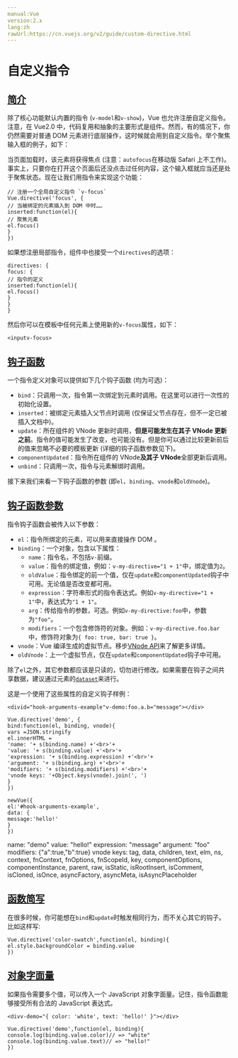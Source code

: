```yaml
---
manual:Vue
version:2.x
lang:zh
rawUrl:https://cn.vuejs.org/v2/guide/custom-directive.html
---
```



# 自定义指令

## [简介](%25088#简介 "简介")<a name="简介"></a>


除了核心功能默认内置的指令 (`v-model`和`v-show`)，Vue 也允许注册自定义指令。注意，在 Vue2.0 中，代码复用和抽象的主要形式是组件。然而，有的情况下，你仍然需要对普通 DOM 元素进行底层操作，这时候就会用到自定义指令。举个聚焦输入框的例子，如下：




当页面加载时，该元素将获得焦点 (注意：`autofocus`在移动版 Safari 上不工作)。事实上，只要你在打开这个页面后还没点击过任何内容，这个输入框就应当还是处于聚焦状态。现在让我们用指令来实现这个功能：


```
// 注册一个全局自定义指令 `v-focus`
Vue.directive('focus', {
// 当被绑定的元素插入到 DOM 中时……
inserted:function(el){
// 聚焦元素
el.focus()
}
})

``` 



如果想注册局部指令，组件中也接受一个`directives`的选项：


```
directives: {
focus: {
// 指令的定义
inserted:function(el){
el.focus()
}
}
}

``` 



然后你可以在模板中任何元素上使用新的`v-focus`属性，如下：


```
<inputv-focus>

``` 


## [钩子函数](%25088#钩子函数 "钩子函数")<a name="钩子函数"></a>


一个指令定义对象可以提供如下几个钩子函数 (均为可选)：


* `bind`：只调用一次，指令第一次绑定到元素时调用。在这里可以进行一次性的初始化设置。
* `inserted`：被绑定元素插入父节点时调用 (仅保证父节点存在，但不一定已被插入文档中)。
* `update`：所在组件的 VNode 更新时调用，**但是可能发生在其子 VNode 更新之前**。指令的值可能发生了改变，也可能没有。但是你可以通过比较更新前后的值来忽略不必要的模板更新 (详细的钩子函数参数见下)。
* `componentUpdated`：指令所在组件的 VNode**及其子 VNode**全部更新后调用。
* `unbind`：只调用一次，指令与元素解绑时调用。


接下来我们来看一下钩子函数的参数 (即`el`、`binding`、`vnode`和`oldVnode`)。


## [钩子函数参数](%25088#钩子函数参数 "钩子函数参数")<a name="钩子函数参数"></a>


指令钩子函数会被传入以下参数：


* `el`：指令所绑定的元素，可以用来直接操作 DOM 。
* `binding`：一个对象，包含以下属性：
	* `name`：指令名，不包括`v-`前缀。
	* `value`：指令的绑定值，例如：`v-my-directive="1 + 1"`中，绑定值为`2`。
	* `oldValue`：指令绑定的前一个值，仅在`update`和`componentUpdated`钩子中可用。无论值是否改变都可用。
	* `expression`：字符串形式的指令表达式。例如`v-my-directive="1 + 1"`中，表达式为`"1 + 1"`。
	* `arg`：传给指令的参数，可选。例如`v-my-directive:foo`中，参数为`"foo"`。
	* `modifiers`：一个包含修饰符的对象。例如：`v-my-directive.foo.bar`中，修饰符对象为`{ foo: true, bar: true }`。
* `vnode`：Vue 编译生成的虚拟节点。移步[VNode API](%24785#VNode-接口 "")来了解更多详情。
* `oldVnode`：上一个虚拟节点，仅在`update`和`componentUpdated`钩子中可用。


除了`el`之外，其它参数都应该是只读的，切勿进行修改。如果需要在钩子之间共享数据，建议通过元素的[`dataset`](%6667 "")来进行。



这是一个使用了这些属性的自定义钩子样例：


```
<divid="hook-arguments-example"v-demo:foo.a.b="message"></div>

``` 


```
Vue.directive('demo', {
bind:function(el, binding, vnode){
vars =JSON.stringify
el.innerHTML =
'name: '+ s(binding.name) +'<br>'+
'value: '+ s(binding.value) +'<br>'+
'expression: '+ s(binding.expression) +'<br>'+
'argument: '+ s(binding.arg) +'<br>'+
'modifiers: '+ s(binding.modifiers) +'<br>'+
'vnode keys: '+Object.keys(vnode).join(', ')
}
})

newVue({
el:'#hook-arguments-example',
data: {
message:'hello!'
}
})

``` 

name: &quot;demo&quot;
value: &quot;hello!&quot;
expression: &quot;message&quot;
argument: &quot;foo&quot;
modifiers: {&quot;a&quot;:true,&quot;b&quot;:true}
vnode keys: tag, data, children, text, elm, ns, context, fnContext, fnOptions, fnScopeId, key, componentOptions, componentInstance, parent, raw, isStatic, isRootInsert, isComment, isCloned, isOnce, asyncFactory, asyncMeta, isAsyncPlaceholder

## [函数简写](%25088#函数简写 "函数简写")<a name="函数简写"></a>


在很多时候，你可能想在`bind`和`update`时触发相同行为，而不关心其它的钩子。比如这样写:


```
Vue.directive('color-swatch',function(el, binding){
el.style.backgroundColor = binding.value
})

``` 


## [对象字面量](%25088#对象字面量 "对象字面量")<a name="对象字面量"></a>


如果指令需要多个值，可以传入一个 JavaScript 对象字面量。记住，指令函数能够接受所有合法的 JavaScript 表达式。


```
<divv-demo="{ color: 'white', text: 'hello!' }"></div>

``` 


```
Vue.directive('demo',function(el, binding){
console.log(binding.value.color)// => "white"
console.log(binding.value.text)// => "hello!"
})

``` 


